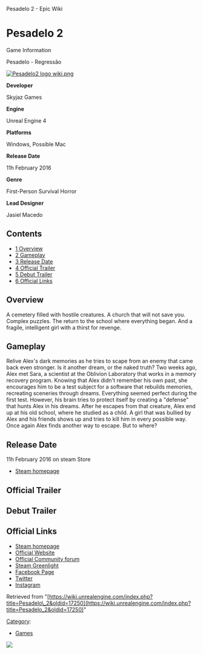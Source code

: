 Pesadelo 2 - Epic Wiki                    

Pesadelo 2
==========

Game Information

Pesadelo - Regressão

[![Pesadelo2 logo wiki.png](https://d26ilriwvtzlb.cloudfront.net/1/15/Pesadelo2_logo_wiki.png)](/File:Pesadelo2_logo_wiki.png)

**Developer**

Skyjaz Games

**Engine**

Unreal Engine 4

**Platforms**

Windows, Possible Mac

**Release Date**

11h February 2016

**Genre**

First-Person Survival Horror

**Lead Designer**

Jasiel Macedo

Contents
--------

*   [1 Overview](#Overview)
*   [2 Gameplay](#Gameplay)
*   [3 Release Date](#Release_Date)
*   [4 Official Trailer](#Official_Trailer)
*   [5 Debut Trailer](#Debut_Trailer)
*   [6 Official Links](#Official_Links)

Overview
--------

A cemetery filled with hostile creatures. A church that will not save you. Complex puzzles. The return to the school where everything began. And a fragile, intelligent girl with a thirst for revenge.

  

Gameplay
--------

Relive Alex's dark memories as he tries to scape from an enemy that came back even stronger. Is it another dream, or the naked truth? Two weeks ago, Alex met Sara, a scientist at the Oblivion Laboratory that works in a memory recovery program. Knowing that Alex didn't remember his own past, she encourages him to be a test subject for a software that rebuilds memories, recreating sceneries through dreams. Everything seemed perfect during the first test. However, his brain tries to protect itself by creating a "defense" that hunts Alex in his dreams. After he escapes from that creature, Alex end up at his old school, where he studied as a child. A girl that was bullied by Alex and his friends shows up and tries to kill him in every possible way. Once again Alex finds another way to escape. But to where?

  

Release Date
------------

11h February 2016 on steam Store

*   [Steam homepage](http://store.steampowered.com/app/378930/)

  

Official Trailer
----------------

  

Debut Trailer
-------------

  

Official Links
--------------

*   [Steam homepage](http://store.steampowered.com/app/378930/)
*   [Official Website](http://pesadelo.skyjaz.com/)
*   [Official Community forum](http://pesadelo.skyjaz.com/community/)
*   [Steam Greenlight](http://steamcommunity.com/sharedfiles/filedetails/?id=303011571)
*   [Facebook Page](http://facebook.com/PesadeloGame)
*   [Twitter](http://twitter.com/skyjazgames)
*   [Instagram](http://instagram.com/skyjazgames)

Retrieved from "[https://wiki.unrealengine.com/index.php?title=Pesadelo\_2&oldid=17250](https://wiki.unrealengine.com/index.php?title=Pesadelo_2&oldid=17250)"

[Category](/Special:Categories "Special:Categories"):

*   [Games](/Category:Games "Category:Games")

  ![](https://tracking.unrealengine.com/track.png)